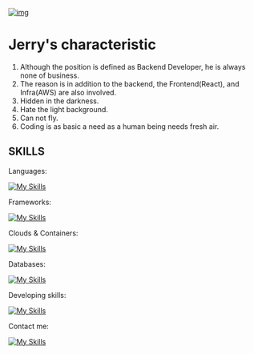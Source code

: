 [![img](https://img.shields.io/badge/leetcode%20beats-70%25%2B-green)](https://leetcode.com/kilicapeto/) 


# Jerry's characteristic

1. Although the position is defined as Backend Developer, he is always none of business.
2. The reason is in addition to the backend, the Frontend(React), and Infra(AWS) are also involved.
3. Hidden in the darkness.
4. Hate the light background.
5. Can not fly.
6. Coding is as basic a need as a human being needs fresh air.

## SKILLS
Languages:

[![My Skills](https://skillicons.dev/icons?i=python,golang,typescript,css&perline=5)](https://leetcode.com/kilicapeto/) 

Frameworks:

[![My Skills](https://skillicons.dev/icons?i=react,nextjs,flask,django,fastapi&perline=5)](https://skillicons.dev) 

Clouds & Containers: 

[![My Skills](https://skillicons.dev/icons?i=aws,docker&perline=5)](https://skillicons.dev) 

Databases:

[![My Skills](https://skillicons.dev/icons?i=mysql,postgresql,mongodb,redis&perline=5)](https://skillicons.dev) 


Developing skills:

[![My Skills](https://skillicons.dev/icons?i=k8s,graphql&perline=5)](https://skillicons.dev) 

Contact me:

[![My Skills](https://skillicons.dev/icons?i=linkedin&perline=5)](https://www.linkedin.com/in/%E6%98%80%E5%BF%97-jerry-%E8%AC%9D-114455141/) 

